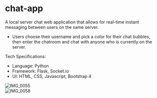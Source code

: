 # chat-app
A local server chat web application that allows for real-time instant messaging between users on the same server.
- Users choose their username and pick a color for their chat bubbles, then enter the chatroom and chat with anyone who is currently on the server.

Tech Specifications:
- Language: Python
- Framework: Flask, Socket.io
- UI: HTML, CSS, Javascript, Bootstrap 4

![IMG_0055](https://user-images.githubusercontent.com/29238419/108045733-cf52d800-7011-11eb-82e6-889fdbfc6b90.jpg)
<br>
![IMG_0058](https://user-images.githubusercontent.com/29238419/108045745-d24dc880-7011-11eb-8133-9b7cda22e3d9.jpg)
